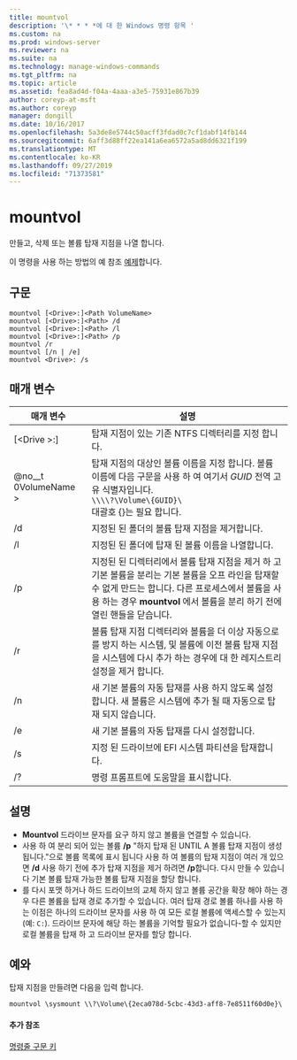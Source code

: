 ```yaml
---
title: mountvol
description: '\* * * *에 대 한 Windows 명령 항목 '
ms.custom: na
ms.prod: windows-server
ms.reviewer: na
ms.suite: na
ms.technology: manage-windows-commands
ms.tgt_pltfrm: na
ms.topic: article
ms.assetid: fea8ad4d-f04a-4aaa-a3e5-75931e867b39
author: coreyp-at-msft
ms.author: coreyp
manager: dongill
ms.date: 10/16/2017
ms.openlocfilehash: 5a3de8e5744c50acff3fdad0c7cf1dabf14fb144
ms.sourcegitcommit: 6aff3d88ff22ea141a6ea6572a5ad8dd6321f199
ms.translationtype: MT
ms.contentlocale: ko-KR
ms.lasthandoff: 09/27/2019
ms.locfileid: "71373581"
---
```

# <a name="mountvol"></a>mountvol



만들고, 삭제 또는 볼륨 탑재 지점을 나열 합니다.

이 명령을 사용 하는 방법의 예 참조 [예제](#BKMK_examples)합니다.

## <a name="syntax"></a>구문

```
mountvol [<Drive>:]<Path VolumeName>
mountvol [<Drive>:]<Path> /d
mountvol [<Drive>:]<Path> /l
mountvol [<Drive>:]<Path> /p
mountvol /r
mountvol [/n | /e]
mountvol <Drive>: /s
```

## <a name="parameters"></a>매개 변수

|매개 변수|설명|
|---------|-----------|
|[\<Drive >:] <Path>|탑재 지점이 있는 기존 NTFS 디렉터리를 지정 합니다.|
|@no__t 0VolumeName >|탑재 지점의 대상인 볼륨 이름을 지정 합니다. 볼륨 이름에 다음 구문을 사용 하 여 여기서 *GUID* 전역 고유 식별자입니다.</br>`\\\\?\Volume\{GUID}\`</br>대괄호 {}는 필요 합니다.|
|/d|지정된 된 폴더의 볼륨 탑재 지점을 제거합니다.|
|/l|지정된 된 폴더에 탑재 된 볼륨 이름을 나열합니다.|
|/p|지정된 된 디렉터리에서 볼륨 탑재 지점을 제거 하 고 기본 볼륨을 분리는 기본 볼륨을 오프 라인을 탑재할 수 없게 만드는 합니다. 다른 프로세스에서 볼륨을 사용 하는 경우 **mountvol** 에서 볼륨을 분리 하기 전에 열린 핸들을 닫습니다.|
|/r|볼륨 탑재 지점 디렉터리와 볼륨을 더 이상 자동으로를 방지 하는 시스템, 및 볼륨에 이전 볼륨 탑재 지점을 시스템에 다시 추가 하는 경우에 대 한 레지스트리 설정을 제거 합니다.|
|/n|새 기본 볼륨의 자동 탑재를 사용 하지 않도록 설정 합니다. 새 볼륨은 시스템에 추가 될 때 자동으로 탑재 되지 않습니다.|
|/e|새 기본 볼륨의 자동 탑재를 다시 설정합니다.|
|/s|지정 된 드라이브에 EFI 시스템 파티션을 탑재합니다.|
|/?|명령 프롬프트에 도움말을 표시합니다.|

## <a name="remarks"></a>설명

-   **Mountvol** 드라이브 문자를 요구 하지 않고 볼륨을 연결할 수 있습니다.
-   사용 하 여 분리 되어 있는 볼륨 **/p** "하지 탑재 된 UNTIL A 볼륨 탑재 지점이 생성 됩니다."으로 볼륨 목록에 표시 됩니다 사용 하 여 볼륨의 탑재 지점이 여러 개 있으면 **/d** 사용 하기 전에 추가 탑재 지점을 제거 하려면 **/p**합니다. 다시 만들 수 있습니다 기본 볼륨 탑재 가능한 볼륨 탑재 지점을 할당 합니다.
-   를 다시 포맷 하거나 하드 드라이브의 교체 하지 않고 볼륨 공간을 확장 해야 하는 경우 다른 볼륨을 탑재 경로 추가할 수 있습니다. 여러 탑재 경로 볼륨 하나를 사용 하는 이점은 하나의 드라이브 문자를 사용 하 여 모든 로컬 볼륨에 액세스할 수 있는지 (예: `C:`). 드라이브 문자에 해당 하는 볼륨을 기억할 필요가 없습니다-할 수 있지만 로컬 볼륨을 탑재 하 고 드라이브 문자를 할당 합니다.

## <a name="BKMK_examples"></a>예와

탑재 지점을 만들려면 다음을 입력 합니다.
```
mountvol \sysmount \\?\Volume\{2eca078d-5cbc-43d3-aff8-7e8511f60d0e}\
```

#### <a name="additional-references"></a>추가 참조

[명령줄 구문 키](command-line-syntax-key.md)
